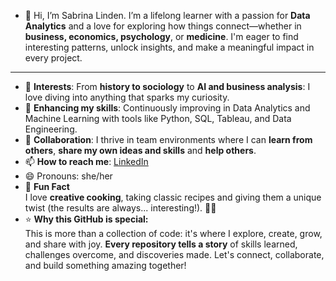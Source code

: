 - 👋 Hi, I’m Sabrina Linden.
I’m a lifelong learner with a passion for **Data Analytics** and a love for exploring how things connect—whether in **business, economics, psychology**, or **medicine**.
I'm eager to find interesting patterns, unlock insights, and make a meaningful impact in every project.
---
- 👀 **Interests**: From **history to sociology** to **AI and business analysis**:  I love diving into anything that sparks my curiosity. 
- 🌱 **Enhancing my skills**: Continuously improving in Data Analytics and Machine Learning with tools like Python, SQL, Tableau, and Data Engineering.
- 💞️ **Collaboration**: I thrive in team environments where I can **learn from others**, **share my own ideas and skills** and **help others**.  
- 📫 **How to reach me**: [LinkedIn](https://www.linkedin.com/in/sabrinalinden/) 
- 😄 Pronouns: she/her
- 🎯 **Fun Fact**  
I love **creative cooking**, taking classic recipes and giving them a unique twist (the results are always... interesting!). 🍲✨  
- ⭐ **Why this GitHub is special:**  
This is more than a collection of code: it's where I explore, create, grow, and share with joy.
**Every repository tells a story** of skills learned, challenges overcome, and discoveries made. Let's connect, collaborate, and build something amazing together!  

